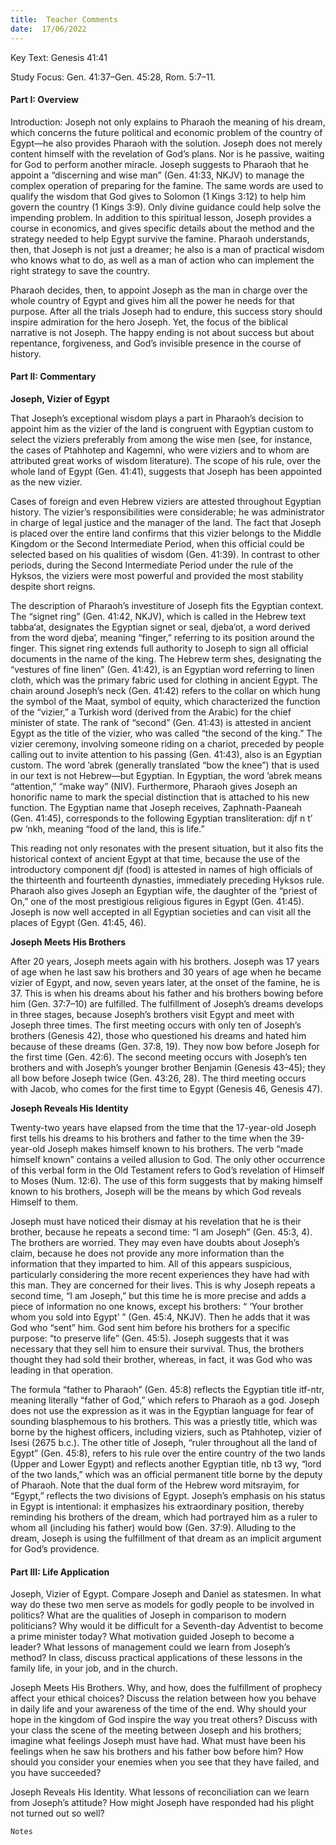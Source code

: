```yaml
---
title:  Teacher Comments
date:  17/06/2022
---
```


Key Text: Genesis 41:41

Study Focus: Gen. 41:37–Gen. 45:28, Rom. 5:7–11.

#### Part I: Overview

Introduction: Joseph not only explains to Pharaoh the meaning of his dream, which concerns the future political and economic problem of the country of Egypt—he also provides Pharaoh with the solution. Joseph does not merely content himself with the revelation of God’s plans. Nor is he passive, waiting for God to perform another miracle. Joseph suggests to Pharaoh that he appoint a “discerning and wise man” (Gen. 41:33, NKJV) to manage the complex operation of preparing for the famine. The same words are used to qualify the wisdom that God gives to Solomon (1 Kings 3:12) to help him govern the country (1 Kings 3:9). Only divine guidance could help solve the impending problem. In addition to this spiritual lesson, Joseph provides a course in economics, and gives specific details about the method and the strategy needed to help Egypt survive the famine. Pharaoh understands, then, that Joseph is not just a dreamer; he also is a man of practical wisdom who knows what to do, as well as a man of action who can implement the right strategy to save the country.

Pharaoh decides, then, to appoint Joseph as the man in charge over the whole country of Egypt and gives him all the power he needs for that purpose. After all the trials Joseph had to endure, this success story should inspire admiration for the hero Joseph. Yet, the focus of the biblical narrative is not Joseph. The happy ending is not about success but about repentance, forgiveness, and God’s invisible presence in the course of history.

#### Part II: Commentary

**Joseph, Vizier of Egypt**

That Joseph’s exceptional wisdom plays a part in Pharaoh’s decision to appoint him as the vizier of the land is congruent with Egyptian custom to select the viziers preferably from among the wise men (see, for instance, the cases of Ptahhotep and Kagemni, who were viziers and to whom are attributed great works of wisdom literature). The scope of his rule, over the whole land of Egypt (Gen. 41:41), suggests that Joseph has been appointed as the new vizier.

Cases of foreign and even Hebrew viziers are attested throughout Egyptian history. The vizier’s responsibilities were considerable; he was administrator in charge of legal justice and the manager of the land. The fact that Joseph is placed over the entire land confirms that this vizier belongs to the Middle Kingdom or the Second Intermediate Period, when this official could be selected based on his qualities of wisdom (Gen. 41:39). In contrast to other periods, during the Second Intermediate Period under the rule of the Hyksos, the viziers were most powerful and provided the most stability despite short reigns.

The description of Pharaoh’s investiture of Joseph fits the Egyptian context. The “signet ring” (Gen. 41:42, NKJV), which is called in the Hebrew text tabba‘at, designates the Egyptian signet or seal, djeba‘ot, a word derived from the word djeba‘, meaning “finger,” referring to its position around the finger. This signet ring extends full authority to Joseph to sign all official documents in the name of the king. The Hebrew term shes, designating the “vestures of fine linen” (Gen. 41:42), is an Egyptian word referring to linen cloth, which was the primary fabric used for clothing in ancient Egypt. The chain around Joseph’s neck (Gen. 41:42) refers to the collar on which hung the symbol of the Maat, symbol of equity, which characterized the function of the “vizier,” a Turkish word (derived from the Arabic) for the chief minister of state. The rank of “second” (Gen. 41:43) is attested in ancient Egypt as the title of the vizier, who was called “the second of the king.” The vizier ceremony, involving someone riding on a chariot, preceded by people calling out to invite attention to his passing (Gen. 41:43), also is an Egyptian custom. The word ’abrek (generally translated “bow the knee”) that is used in our text is not Hebrew—but Egyptian. In Egyptian, the word ’abrek means “attention,” “make way” (NIV). Furthermore, Pharaoh gives Joseph an honorific name to mark the special distinction that is attached to his new function. The Egyptian name that Joseph receives, Zaphnath-Paaneah (Gen. 41:45), corresponds to the following Egyptian transliteration: djf n t’ pw ‘nkh, meaning “food of the land, this is life.”

This reading not only resonates with the present situation, but it also fits the historical context of ancient Egypt at that time, because the use of the introductory component djf (food) is attested in names of high officials of the thirteenth and fourteenth dynasties, immediately preceding Hyksos rule. Pharaoh also gives Joseph an Egyptian wife, the daughter of the “priest of On,” one of the most prestigious religious figures in Egypt (Gen. 41:45). Joseph is now well accepted in all Egyptian societies and can visit all the places of Egypt (Gen. 41:45, 46).

**Joseph Meets His Brothers**

After 20 years, Joseph meets again with his brothers. Joseph was 17 years of age when he last saw his brothers and 30 years of age when he became vizier of Egypt, and now, seven years later, at the onset of the famine, he is 37. This is when his dreams about his father and his brothers bowing before him (Gen. 37:7–10) are fulfilled. The fulfillment of Joseph’s dreams develops in three stages, because Joseph’s brothers visit Egypt and meet with Joseph three times. The first meeting occurs with only ten of Joseph’s brothers (Genesis 42), those who questioned his dreams and hated him because of these dreams (Gen. 37:8, 19). They now bow before Joseph for the first time (Gen. 42:6). The second meeting occurs with Joseph’s ten brothers and with Joseph’s younger brother Benjamin (Genesis 43–45); they all bow before Joseph twice (Gen. 43:26, 28). The third meeting occurs with Jacob, who comes for the first time to Egypt (Genesis 46, Genesis 47).

**Joseph Reveals His Identity**

Twenty-two years have elapsed from the time that the 17-year-old Joseph first tells his dreams to his brothers and father to the time when the 39-year-old Joseph makes himself known to his brothers. The verb “made himself known” contains a veiled allusion to God. The only other occurrence of this verbal form in the Old Testament refers to God’s revelation of Himself to Moses (Num. 12:6). The use of this form suggests that by making himself known to his brothers, Joseph will be the means by which God reveals Himself to them.

Joseph must have noticed their dismay at his revelation that he is their brother, because he repeats a second time: “I am Joseph” (Gen. 45:3, 4). The brothers are worried. They may even have doubts about Joseph’s claim, because he does not provide any more information than the information that they imparted to him. All of this appears suspicious, particularly considering the more recent experiences they have had with this man. They are concerned for their lives. This is why Joseph repeats a second time, “I am Joseph,” but this time he is more precise and adds a piece of information no one knows, except his brothers: “ ‘Your brother whom you sold into Egypt’ ” (Gen. 45:4, NKJV). Then he adds that it was God who “sent” him. God sent him before his brothers for a specific purpose: “to preserve life” (Gen. 45:5). Joseph suggests that it was necessary that they sell him to ensure their survival. Thus, the brothers thought they had sold their brother, whereas, in fact, it was God who was leading in that operation.

The formula “father to Pharaoh” (Gen. 45:8) reflects the Egyptian title itf-ntr, meaning literally “father of God,” which refers to Pharaoh as a god. Joseph does not use the expression as it was in the Egyptian language for fear of sounding blasphemous to his brothers. This was a priestly title, which was borne by the highest officers, including viziers, such as Ptahhotep, vizier of Isesi (2675 b.c.). The other title of Joseph, “ruler throughout all the land of Egypt” (Gen. 45:8), refers to his rule over the entire country of the two lands (Upper and Lower Egypt) and reflects another Egyptian title, nb t3 wy, “lord of the two lands,” which was an official permanent title borne by the deputy of Pharaoh. Note that the dual form of the Hebrew word mitsrayim, for “Egypt,” reflects the two divisions of Egypt. Joseph’s emphasis on his status in Egypt is intentional: it emphasizes his extraordinary position, thereby reminding his brothers of the dream, which had portrayed him as a ruler to whom all (including his father) would bow (Gen. 37:9). Alluding to the dream, Joseph is using the fulfillment of that dream as an implicit argument for God’s providence.

#### Part III: Life Application

Joseph, Vizier of Egypt. Compare Joseph and Daniel as statesmen. In what way do these two men serve as models for godly people to be involved in politics? What are the qualities of Joseph in comparison to modern politicians? Why would it be difficult for a Seventh-day Adventist to become a prime minister today? What motivation guided Joseph to become a leader? What lessons of management could we learn from Joseph’s method? In class, discuss practical applications of these lessons in the family life, in your job, and in the church.

Joseph Meets His Brothers. Why, and how, does the fulfillment of prophecy affect your ethical choices? Discuss the relation between how you behave in daily life and your awareness of the time of the end. Why should your hope in the kingdom of God inspire the way you treat others? Discuss with your class the scene of the meeting between Joseph and his brothers; imagine what feelings Joseph must have had. What must have been his feelings when he saw his brothers and his father bow before him? How should you consider your enemies when you see that they have failed, and you have succeeded?

Joseph Reveals His Identity. What lessons of reconciliation can we learn from Joseph’s attitude? How might Joseph have responded had his plight not turned out so well?

`Notes`